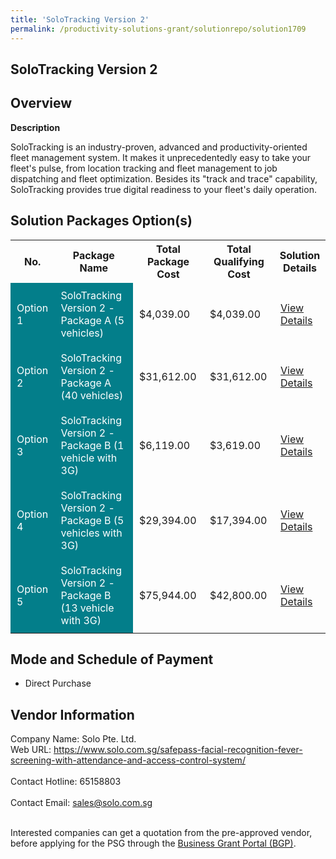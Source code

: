 ```yaml
---
title: 'SoloTracking Version 2'
permalink: /productivity-solutions-grant/solutionrepo/solution1709
---
```


## SoloTracking Version 2

## Overview

**Description**

SoloTracking is an industry-proven, advanced and productivity-oriented fleet management system. It makes it unprecedentedly easy to take your fleet's pulse, from location tracking and fleet management to job dispatching and fleet optimization. Besides its "track and trace" capability, SoloTracking provides true digital readiness to your fleet's daily operation.

## Solution Packages Option(s)

<table>
<tr>
<th><b>No.</b></th>
<th><b>Package Name</b></th>
<th><b>Total Package Cost</b></th>
<th><b>Total Qualifying Cost</b></th>
<th><b>Solution Details</b></th>
</tr>
<tr>
<td style='padding: 10px; background-color: #037E8A; color: #FFFFFF;'>Option 1</td>
<td style='padding: 10px; background-color: #037E8A; color: #FFFFFF;'>SoloTracking Version 2 - Package A (5 vehicles)</td>
<td style='padding: 10px;'>$4,039.00</td>
<td style='padding: 10px;'>$4,039.00</td>
<td style='padding: 10px;'><a href='https://www.gobusiness.gov.sg/images/psg/Desensitised_Solo_tracking_Annex_3_CR_wef_21_Oct_2021_Part_1.pdf' target='_blank'>View Details</a></td>
</tr>
<tr>
<td style='padding: 10px; background-color: #037E8A; color: #FFFFFF;'>Option 2</td>
<td style='padding: 10px; background-color: #037E8A; color: #FFFFFF;'>SoloTracking Version 2 - Package A (40 vehicles)</td>
<td style='padding: 10px;'>$31,612.00</td>
<td style='padding: 10px;'>$31,612.00</td>
<td style='padding: 10px;'><a href='https://www.gobusiness.gov.sg/images/psg/Desensitised_Solo_tracking_Annex_3_CR_wef_21_Oct_2021_Part_2.pdf' target='_blank'>View Details</a></td>
</tr>
<tr>
<td style='padding: 10px; background-color: #037E8A; color: #FFFFFF;'>Option 3</td>
<td style='padding: 10px; background-color: #037E8A; color: #FFFFFF;'>SoloTracking Version 2 - Package B (1 vehicle with 3G)</td>
<td style='padding: 10px;'>$6,119.00</td>
<td style='padding: 10px;'>$3,619.00</td>
<td style='padding: 10px;'><a href='https://www.gobusiness.gov.sg/images/psg/Desensitised_Solo_tracking_Annex_3_CR_wef_21_Oct_2021_Part_3.pdf' target='_blank'>View Details</a></td>
</tr>
<tr>
<td style='padding: 10px; background-color: #037E8A; color: #FFFFFF;'>Option 4</td>
<td style='padding: 10px; background-color: #037E8A; color: #FFFFFF;'>SoloTracking Version 2 - Package B (5 vehicles with 3G)</td>
<td style='padding: 10px;'>$29,394.00</td>
<td style='padding: 10px;'>$17,394.00</td>
<td style='padding: 10px;'><a href='https://www.gobusiness.gov.sg/images/psg/Desensitised_Solo_tracking_Annex_3_CR_wef_21_Oct_2021_Part_4.pdf' target='_blank'>View Details</a></td>
</tr>
<tr>
<td style='padding: 10px; background-color: #037E8A; color: #FFFFFF;'>Option 5</td>
<td style='padding: 10px; background-color: #037E8A; color: #FFFFFF;'>SoloTracking Version 2 - Package B (13 vehicle with 3G)</td>
<td style='padding: 10px;'>$75,944.00</td>
<td style='padding: 10px;'>$42,800.00</td>
<td style='padding: 10px;'><a href='https://www.gobusiness.gov.sg/images/psg/Desensitised_Solo_tracking_Annex_3_CR_wef_21_Oct_2021_Part_5.pdf' target='_blank'>View Details</a></td>
</tr>
</table>

## Mode and Schedule of Payment

 - Direct Purchase

## Vendor Information

 Company Name: Solo Pte. Ltd.<br>Web URL: https://www.solo.com.sg/safepass-facial-recognition-fever-screening-with-attendance-and-access-control-system/ <br><br>Contact Hotline: 65158803 <br><br>Contact Email: sales@solo.com.sg <br><br>

Interested companies can get a quotation from the pre-approved vendor, before applying for the PSG through the <a href='https://www.businessgrants.gov.sg/' target='_blank' rel='noopener'>Business Grant Portal (BGP)</a>.

<script src="/jquery/resize-tables.js"></script>

